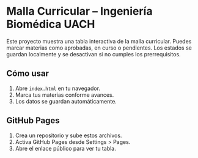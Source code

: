
# Malla Curricular – Ingeniería Biomédica UACH

Este proyecto muestra una tabla interactiva de la malla curricular. Puedes marcar materias como aprobadas, en curso o pendientes. Los estados se guardan localmente y se desactivan si no cumples los prerrequisitos.

## Cómo usar

1. Abre `index.html` en tu navegador.
2. Marca tus materias conforme avances.
3. Los datos se guardan automáticamente.

## GitHub Pages

1. Crea un repositorio y sube estos archivos.
2. Activa GitHub Pages desde Settings > Pages.
3. Abre el enlace público para ver tu tabla.
